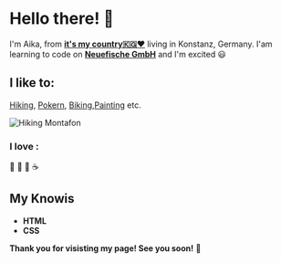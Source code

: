 # Hello there! 👋
I'm Aika, from [**it's my country🇰🇬❤**](https://i0.wp.com/pamirhighwayadventure.com/wp-content/uploads/2018/01/666.jpg?resize=700%2C466&ssl=1) living in Konstanz, Germany. I'am learning to code on [**Neuefische GmbH**](https://www.neuefische.de/?utm_source=sea_google&utm_medium=maxp&utm_campaign=neuefische_leads_max_performance&gad=1&gclid=CjwKCAiAxreqBhAxEiwAfGfndLIpzRBPv68qbnwllD2RF8KzQHdrPSUA3Zp6bZXt1wBFSP6KnX5dGRoC1qwQAvD_BwE) and I'm excited 😃
## I like to:
[Hiking](https://www.nps.gov/grte/planyourvisit/images/Hiking-NPS-Photo-J-Tobiason_3.jpg?maxwidth=1300&maxheight=1300&autorotate=false), [Pokern](https://images.t3n.de/news/wp-content/uploads/2023/04/Poker.jpg?class=hero-small), [Biking](https://gesundheitszentrum-kleis.de/wp-content/uploads/sites/73/2021/08/apo_Fahrradfahren_AdobeStock_564581569.jpg),[Painting](https://cdna.artstation.com/p/assets/images/images/057/727/638/large/fan-johnny-3a75f972698303d716c769904172fb8d.jpg?1672482645) etc.
  
![Hiking Montafon](https://img1.dreamies.de/img/191/b/zp4me9qww0m.gif)
### I love :
🍌 🍎 🍫 ☕  
## My Knowis
- **HTML**
- **CSS**


**Thank you for visisting my page! See you soon!** 💫


